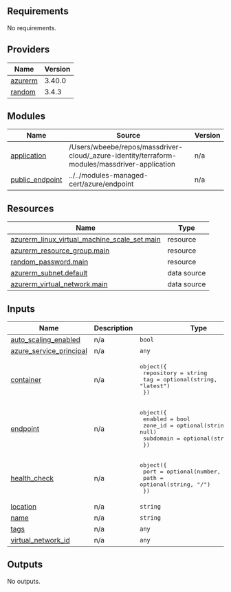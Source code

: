 <!-- BEGINNING OF PRE-COMMIT-TERRAFORM DOCS HOOK -->
## Requirements

No requirements.

## Providers

| Name | Version |
|------|---------|
| <a name="provider_azurerm"></a> [azurerm](#provider\_azurerm) | 3.40.0 |
| <a name="provider_random"></a> [random](#provider\_random) | 3.4.3 |

## Modules

| Name | Source | Version |
|------|--------|---------|
| <a name="module_application"></a> [application](#module\_application) | /Users/wbeebe/repos/massdriver-cloud/_azure-identity/terraform-modules/massdriver-application | n/a |
| <a name="module_public_endpoint"></a> [public\_endpoint](#module\_public\_endpoint) | ../../modules-managed-cert/azure/endpoint | n/a |

## Resources

| Name | Type |
|------|------|
| [azurerm_linux_virtual_machine_scale_set.main](https://registry.terraform.io/providers/hashicorp/azurerm/latest/docs/resources/linux_virtual_machine_scale_set) | resource |
| [azurerm_resource_group.main](https://registry.terraform.io/providers/hashicorp/azurerm/latest/docs/resources/resource_group) | resource |
| [random_password.main](https://registry.terraform.io/providers/hashicorp/random/latest/docs/resources/password) | resource |
| [azurerm_subnet.default](https://registry.terraform.io/providers/hashicorp/azurerm/latest/docs/data-sources/subnet) | data source |
| [azurerm_virtual_network.main](https://registry.terraform.io/providers/hashicorp/azurerm/latest/docs/data-sources/virtual_network) | data source |

## Inputs

| Name | Description | Type | Default | Required |
|------|-------------|------|---------|:--------:|
| <a name="input_auto_scaling_enabled"></a> [auto\_scaling\_enabled](#input\_auto\_scaling\_enabled) | n/a | `bool` | `false` | no |
| <a name="input_azure_service_principal"></a> [azure\_service\_principal](#input\_azure\_service\_principal) | n/a | `any` | n/a | yes |
| <a name="input_container"></a> [container](#input\_container) | n/a | <pre>object({<br>    repository = string<br>    tag        = optional(string, "latest")<br>  })</pre> | n/a | yes |
| <a name="input_endpoint"></a> [endpoint](#input\_endpoint) | n/a | <pre>object({<br>    enabled   = bool<br>    zone_id   = optional(string, null)<br>    subdomain = optional(string, null)<br>  })</pre> | <pre>{<br>  "enabled": false<br>}</pre> | no |
| <a name="input_health_check"></a> [health\_check](#input\_health\_check) | n/a | <pre>object({<br>    port = optional(number, 80)<br>    path = optional(string, "/")<br>  })</pre> | <pre>{<br>  "path": "/"<br>}</pre> | no |
| <a name="input_location"></a> [location](#input\_location) | n/a | `string` | n/a | yes |
| <a name="input_name"></a> [name](#input\_name) | n/a | `string` | n/a | yes |
| <a name="input_tags"></a> [tags](#input\_tags) | n/a | `any` | n/a | yes |
| <a name="input_virtual_network_id"></a> [virtual\_network\_id](#input\_virtual\_network\_id) | n/a | `any` | n/a | yes |

## Outputs

No outputs.
<!-- END OF PRE-COMMIT-TERRAFORM DOCS HOOK -->
